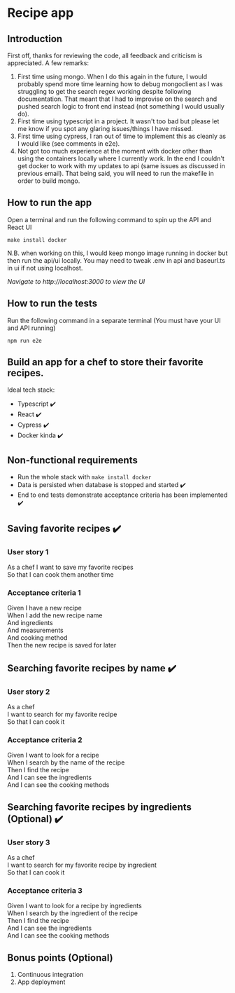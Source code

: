 # Recipe app
## Introduction
First off, thanks for reviewing the code, all feedback and criticism is appreciated. A few remarks:
1. First time using mongo. When I do this again in the future, I would probably spend more time learning how to debug mongoclient as I was struggling to get the search regex working despite following documentation. That meant that I had to improvise on the search and pushed search logic to front end instead (not something I would usually do).
2. First time using typescript in a project. It wasn't too bad but please let me know if you spot any glaring issues/things I have missed.
3. First time using cypress, I ran out of time to implement this as cleanly as I would like (see comments in e2e).
4. Not got too much experience at the moment with docker other than using the containers locally where I currently work. In the end I couldn't get docker to work with my updates to api (same issues as discussed in previous email). That being said, you will need to run the makefile in order to build mongo.

## How to run the app

Open a terminal and run the following command to spin up the API and React UI

```
make install docker
```

N.B. when working on this, I would keep mongo image running in docker but then run the api/ui locally. You may need to tweak .env in api and baseurl.ts in ui if not using localhost.


_Navigate to http://localhost:3000 to view the UI_

## How to run the tests

Run the following command in a separate terminal (You must have your UI and API running)

```
npm run e2e
```

## Build an app for a chef to store their favorite recipes.
Ideal tech stack:
- Typescript :heavy_check_mark:
- React :heavy_check_mark:
- Cypress :heavy_check_mark:
- Docker kinda :heavy_check_mark:

## Non-functional requirements
- Run the whole stack with `make install docker`
- Data is persisted when database is stopped and started :heavy_check_mark:
- End to end tests demonstrate acceptance criteria has been implemented :heavy_check_mark:


## Saving favorite recipes :heavy_check_mark:
### User story 1 
As a chef
I want to save my favorite recipes\
So that I can cook them another time

### Acceptance criteria 1
Given I have a new recipe\
When I add the new recipe name\
And ingredients\
And measurements\
And cooking method\
Then the new recipe is saved for later
 
## Searching favorite recipes by name :heavy_check_mark:
### User story 2
As a chef\
I want to search for my favorite recipe\
So that I can cook it

### Acceptance criteria 2
Given I want to look for a recipe\
When I search by the name of the recipe\
Then I find the recipe\
And I can see the ingredients\
And I can see the cooking methods
 
## Searching favorite recipes by ingredients (Optional) :heavy_check_mark:
### User story 3
As a chef\
I want to search for my favorite recipe by ingredient\
So that I can cook it

### Acceptance criteria 3
Given I want to look for a recipe by ingredients\
When I search by the ingredient of the recipe\
Then I find the recipe\
And I can see the ingredients\
And I can see the cooking methods

## Bonus points (Optional)
1. Continuous integration
2. App deployment
